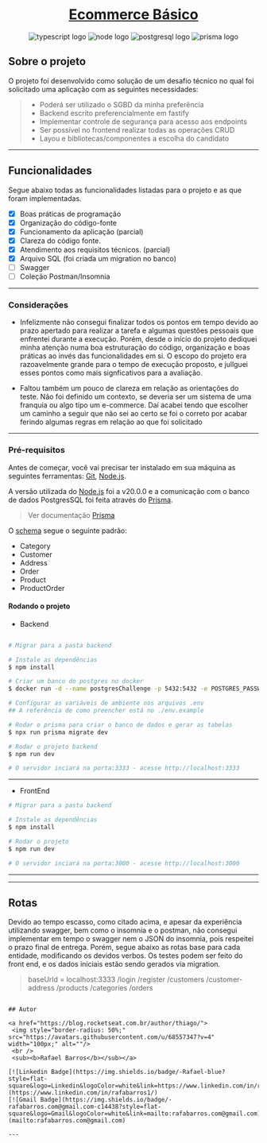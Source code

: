 <h1 align="center">
     <a href="https://mydindin.netlify.app/" alt="site do ecoleta"> Ecommerce Básico </a>
</h1>

<p align="center">
  <img alt="typescript logo" src="https://img.shields.io/badge/-TypeScript-grey?style=flat-square&logo=typescript">
  <img alt="node logo" src="https://img.shields.io/badge/-Nodejs-grey?style=flat-square&logo=Node.js">
  <img alt="postgresql logo" src="https://img.shields.io/badge/-PostgreSQL-grey?style=flat-square&logo=postgresql">    
  <img alt="prisma logo" src="https://img.shields.io/badge/-Prisma-grey?style=flat-square&logo=prisma">   
</p>

## Sobre o projeto

O projeto foi desenvolvido como solução de um desafio técnico no qual foi solicitado uma aplicação com as seguintes necessidades:

> - Poderá ser utilizado o SGBD da minha preferência
> - Backend escrito preferencialmente em fastify
> - Implementar controle de segurança para acesso aos endpoints
> - Ser possível no frontend realizar todas as operações CRUD
> - Layou e bibliotecas/componentes a escolha do candidato

---

## Funcionalidades

Segue abaixo todas as funcionalidades listadas para o projeto e as que foram implementadas.

- [x] Boas práticas de programação
- [x] Organização do código-fonte
- [x] Funcionamento da aplicação (parcial)
- [x] Clareza do código fonte.
- [x] Atendimento aos requisitos técnicos. (parcial)
- [x] Arquivo SQL (foi criada um migration no banco)
- [ ] Swagger
- [ ] Coleção Postman/Insomnia

---

### Considerações

- Infelizmente não consegui finalizar todos os pontos em tempo devido ao prazo apertado para realizar a tarefa e algumas questões pessoais que enfrentei durante a execução. Porém, desde o início do projeto dediquei minha atenção numa boa estruturação do código, organização e boas práticas ao invés das funcionalidades em si. O escopo do projeto era razoavelmente grande para o tempo de execução proposto, e jullguei esses pontos como mais signficativos para a avaliação.

- Faltou também um pouco de clareza em relação as orientações do teste. Não foi definido um contexto, se deveria ser um sistema de uma franquia ou algo tipo um e-commerce. Daí acabei tendo que escolher um caminho a seguir que não sei ao certo se foi o correto por acabar ferindo algumas regras em relação ao que foi solicitado

---

### Pré-requisitos

Antes de começar, você vai precisar ter instalado em sua máquina as seguintes ferramentas: [Git](https://git-scm.com), [Node.js](https://nodejs.org/en/).

A versão utilizada do [Node.js](https://nodejs.org/en/) foi a v20.0.0 e a comunicação com o banco de dados PostgresSQL foi feita através do [Prisma](https://www.prisma.io/).

> Ver documentação [Prisma](https://www.prisma.io/docs/getting-started/setup-prisma/start-from-scratch/relational-databases-typescript-postgres)

O [schema](backend/database/prisma/schema.prisma) segue o seguinte padrâo:

- Category
- Customer
- Address
- Order
- Product
- ProductOrder

#### Rodando o projeto

- Backend

```bash

# Migrar para a pasta backend

# Instale as dependências
$ npm install

# Criar um banco do postgres no docker
$ docker run -d --name postgresChallenge -p 5432:5432 -e POSTGRES_PASSWORD=pass123 postgres

# Configurar as variáveis de ambiente nos arquivos .env
## A referência de como preencher está no ./env.example

# Rodar o prisma para criar o banco de dados e gerar as tabelas
$ npx run prisma migrate dev

# Rodar o projeto backend
$ npm run dev

# O servidor inciará na porta:3333 - acesse http://localhost:3333

```

---

- FrontEnd

```bash
# Migrar para a pasta backend

# Instale as dependências
$ npm install

# Rodar o projeto
$ npm run dev

# O servidor inciará na porta:3000 - acesse http://localhost:3000

```

---

---

## Rotas

Devido ao tempo escasso, como citado acima, e apesar da experiência utilizando swagger, bem como o insomnia e o postman, não consegui implementar em tempo o swagger nem o JSON do insomnia, pois respeitei o prazo final de entrega. Porém, segue abaixo as rotas base para cada entidade, modificando os devidos verbos. Os testes podem ser feito do front end, e os dados iniciais estão sendo gerados via migration.

> baseUrld = localhost:3333
> /login
> /register
> /customers
> /customer-address
> /products
> /categories
> /orders

```

## Autor

<a href="https://blog.rocketseat.com.br/author/thiago/">
 <img style="border-radius: 50%;" src="https://avatars.githubusercontent.com/u/68557347?v=4" width="100px;" alt=""/>
 <br />
 <sub><b>Rafael Barros</b></sub></a>

[![Linkedin Badge](https://img.shields.io/badge/-Rafael-blue?style=flat-square&logo=Linkedin&logoColor=white&link=https://www.linkedin.com/in/rafabarros1/)](https://www.linkedin.com/in/rafabarros1/)
[![Gmail Badge](https://img.shields.io/badge/-rafabarros.com@gmail.com-c14438?style=flat-square&logo=Gmail&logoColor=white&link=mailto:rafabarros.com@gmail.com)](mailto:rafabarros.com@gmail.com)

---
```
